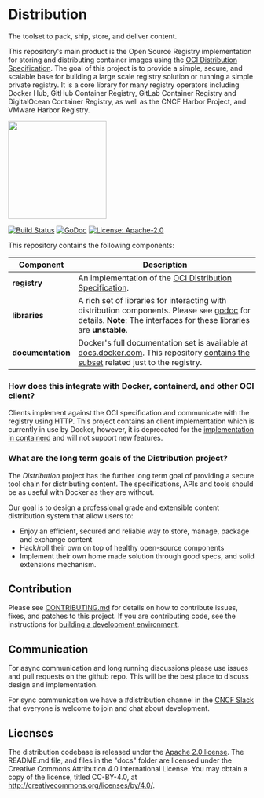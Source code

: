 # Distribution

The toolset to pack, ship, store, and deliver content.

This repository's main product is the Open Source Registry implementation
for storing and distributing container images using the
[OCI Distribution Specification](https://github.com/opencontainers/distribution-spec).
The goal of this project is to provide a simple, secure, and scalable base
for building a large scale registry solution or running a simple private registry.
It is a core library for many registry operators including Docker Hub, GitHub Container Registry,
GitLab Container Registry and DigitalOcean Container Registry, as well as the CNCF Harbor
Project, and VMware Harbor Registry.

<img src="https://www.docker.com/sites/default/files/oyster-registry-3.png" width=200px/>

[![Build Status](https://github.com/distribution/distribution/workflows/CI/badge.svg?branch=main&event=push)](https://github.com/distribution/distribution/actions?query=workflow%3ACI)
[![GoDoc](https://img.shields.io/badge/go.dev-reference-007d9c?logo=go&logoColor=white&style=flat-square)](https://pkg.go.dev/github.com/distribution/distribution)
[![License: Apache-2.0](https://img.shields.io/badge/License-Apache--2.0-blue.svg)](LICENSE)

This repository contains the following components:

|**Component**       |Description                                                                                                                                                                                         |
|--------------------|----------------------------------------------------------------------------------------------------------------------------------------------------------------------------------------------------|
| **registry**       | An implementation of the [OCI Distribution Specification](https://github.com/opencontainers/distribution-spec).                                                                                                 |
| **libraries**      | A rich set of libraries for interacting with distribution components. Please see [godoc](https://pkg.go.dev/github.com/distribution/distribution) for details. **Note**: The interfaces for these libraries are **unstable**. |
| **documentation**  | Docker's full documentation set is available at [docs.docker.com](https://docs.docker.com). This repository [contains the subset](docs/) related just to the registry.                                                                                                                                          |

### How does this integrate with Docker, containerd, and other OCI client?

Clients implement against the OCI specification and communicate with the
registry using HTTP. This project contains an client implementation which
is currently in use by Docker, however, it is deprecated for the
[implementation in containerd](https://github.com/containerd/containerd/tree/master/remotes/docker)
and will not support new features.

### What are the long term goals of the Distribution project?

The _Distribution_ project has the further long term goal of providing a
secure tool chain for distributing content. The specifications, APIs and tools
should be as useful with Docker as they are without.

Our goal is to design a professional grade and extensible content distribution
system that allow users to:

* Enjoy an efficient, secured and reliable way to store, manage, package and
  exchange content
* Hack/roll their own on top of healthy open-source components
* Implement their own home made solution through good specs, and solid
  extensions mechanism.

## Contribution

Please see [CONTRIBUTING.md](CONTRIBUTING.md) for details on how to contribute
issues, fixes, and patches to this project. If you are contributing code, see
the instructions for [building a development environment](BUILDING.md).

## Communication

For async communication and long running discussions please use issues and pull requests on the github repo.
This will be the best place to discuss design and implementation.

For sync communication we have a #distribution channel in the [CNCF Slack](https://slack.cncf.io/)
that everyone is welcome to join and chat about development.

## Licenses

The distribution codebase is released under the [Apache 2.0 license](LICENSE).
The README.md file, and files in the "docs" folder are licensed under the
Creative Commons Attribution 4.0 International License. You may obtain a
copy of the license, titled CC-BY-4.0, at http://creativecommons.org/licenses/by/4.0/.

